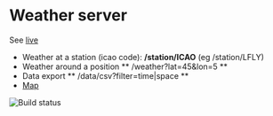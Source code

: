 # Weather server

See [live](http://weather-api.lc6.net/)

* Weather at a station (icao code): **/station/ICAO** (eg /station/LFLY)
* Weather around a position ** /weather?lat=45&lon=5 **
* Data export ** /data/csv?filter=time|space **
* [Map](http://weather-api.lc6.net/web/map.html)


![Build status](https://travis-ci.org/lcanet/weather-server.png?branch=master)

